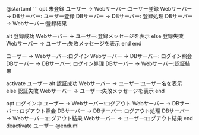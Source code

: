 @startuml ```
opt 未登録
  ユーザー -> Webサーバー:ユーザー登録
  Webサーバー -> DBサーバー: ユーザー登録
  DBサーバー -> DBサーバー: 登録処理
  DBサーバー -> Webサーバー:登録結果

  alt 登録成功
    Webサーバー -> ユーザー:登録メッセージを表示
  else 登録失敗
    Webサーバー -> ユーザー:失敗メッセージを表示
  end
end

ユーザー -> Webサーバー:ログイン
Webサーバー -> DBサーバー: ログイン照会
DBサーバー -> DBサーバー: ログイン処理
DBサーバー -> Webサーバー:認証結果

activate ユーザー
  alt 認証成功
    Webサーバー -> ユーザー:ユーザー名を表示
  else 認証失敗
    Webサーバー -> ユーザー:失敗メッセージを表示
  end

  opt ログイン中
    ユーザー -> Webサーバー:ログアウト
    Webサーバー -> DBサーバー: ログアウト照会
    DBサーバー -> DBサーバー: ログアウト処理
    DBサーバー -> Webサーバー:ログアウト結果
    Webサーバー -> ユーザー:ログアウト結果
  end
deactivate ユーザー
@enduml
```

